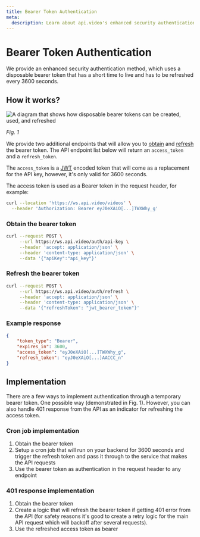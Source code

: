 ```yaml
---
title: Bearer Token Authentication
meta: 
  description: Learn about api.video's enhanced security authentication method, which uses a disposable bearer token that has a short time to live and has to be refreshed every 3600 seconds.
---
```


# Bearer Token Authentication

We provide an enhanced security authentication method, which uses a disposable bearer token that has a short time to live and has to be refreshed every 3600 seconds.

## How it works?

<Image src="/_assets/reference/disposable-bearer-auth/disposable-bearer-token-light.svg" src_dark="/_assets/reference/disposable-bearer-auth/disposable-bearer-token-dark.svg" alt="A diagram that shows how disposable bearer tokens can be created, used, and refreshed" />

_Fig. 1_

We provide two additional endpoints that will allow you to [obtain](/reference/api/Advanced-authentication#get-bearer-token) and [refresh](/reference/api/Advanced-authentication#refresh-bearer-token) the bearer token. The API endpoint list below will return an `access_token` and a `refresh_token`.

The `access_token` is a [JWT](https://jwt.io/) encoded token that will come as a replacement for the API key, however, it's only valid for 3600 seconds.

The access token is used as a Bearer token in the request header, for example:

```bash
curl --location 'https://ws.api.video/videos' \
  --header 'Authorization: Bearer eyJ0eXAiO[...]TWXWhy_g'
```

### Obtain the bearer token

```bash
curl --request POST \
     --url https://ws.api.video/auth/api-key \
     --header 'accept: application/json' \
     --header 'content-type: application/json' \
     --data '{"apiKey":"api_key"}'
```

### Refresh the bearer token

```bash
curl --request POST \
     --url https://ws.api.video/auth/refresh \
     --header 'accept: application/json' \
     --header 'content-type: application/json' \
     --data '{"refreshToken": "jwt_bearer_token"}'
```

### Example response

```json
{
    "token_type": "Bearer",
    "expires_in": 3600,
    "access_token": "eyJ0eXAiO[...]TWXWhy_g",
    "refresh_token": "eyJ0eXAiO[...]AACCC_n"
}
```

## Implementation

There are a few ways to implement authentication through a temporary bearer token. One possible way (demonstrated in Fig. 1). However, you can also handle 401 response from the API as an indicator for refreshing the access token.

### Cron job implementation

1. Obtain the bearer token
2. Setup a cron job that will run on your backend for 3600 seconds and trigger the refresh token and pass it through to the service that makes the API requests
3. Use the bearer token as authentication in the request header to any endpoint

### 401 response implementation

1. Obtain the bearer token
2. Create a logic that will refresh the bearer token if getting 401 error from the API (for safety reasons it's good to create a retry logic for the main API request which will backoff after several requests).
3. Use the refreshed access token as bearer
